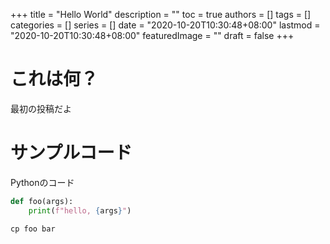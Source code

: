 +++
title = "Hello World"
description = ""
toc = true
authors = []
tags = []
categories = []
series = []
date =  "2020-10-20T10:30:48+08:00"
lastmod = "2020-10-20T10:30:48+08:00"
featuredImage = ""
draft = false
+++

# これは何？
最初の投稿だよ

# サンプルコード

Pythonのコード

```python
def foo(args):
    print(f"hello, {args}")
```

```shell
cp foo bar
```
